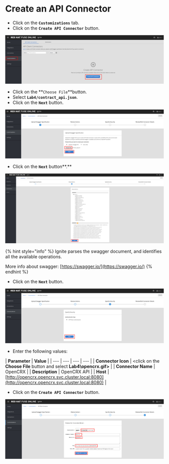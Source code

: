 # Create an API Connector

* Click on the  **`Customizations`** tab.
* Click on the **`Create API Connector`** button.

![](../.gitbook/assets/image%20%2860%29.png)

* Click on the **`Choose File`**button.
* Select **`Lab4/contract_api.json`**.
* Click on the **`Next`** button.

![](../.gitbook/assets/image%20%2814%29.png)

* Click on the  **`Next`** button**.**

![](../.gitbook/assets/image%20%2868%29.png)

{% hint style="info" %}
Ignite parses the swagger document, and identifies all the available operations. 

More info about  swagger: [https://swagger.io/](https://swagger.io/)
{% endhint %}

* Click on the **`Next`** button.

![](../.gitbook/assets/image%20%2827%29.png)

* Enter the following values:

| **Parameter** | **Value** |
| --- | --- | --- | --- |
| **Connector Icon** | &lt;click on the **Choose File** button and select **Lab4\opencrx.gif&gt;** |
| **Connector Name** | OpenCRX |
| **Description** | OpenCRX API |
| **Host** | [http://opencrx.opencrx.svc.cluster.local:8080](http://opencrx.opencrx.svc.cluster.local:8080) |

* Click on the **`Create API Connector`** button.

![](../.gitbook/assets/image%20%28140%29.png)



